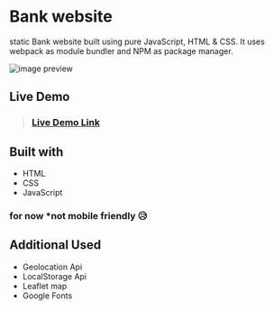 # Bank website
static Bank website built using pure JavaScript, HTML &amp; CSS. It uses webpack as module bundler and NPM as package manager.

![image preview](screenShot.png)
## Live Demo

> ### [Live Demo Link](https://bankaa.netlify.app)
## Built with
- HTML
- CSS
- JavaScript

### for now \*not mobile friendly 😥

## Additional Used

- Geolocation Api
- LocalStorage Api
- Leaflet map
- Google Fonts